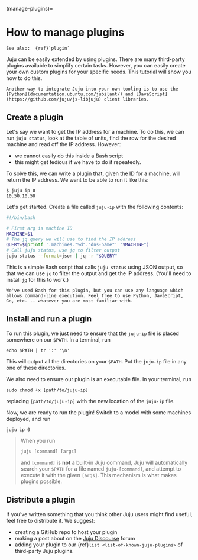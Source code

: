 (manage-plugins)=
# How to manage plugins

```{ibnote}
See also:  {ref}`plugin`
```

Juju can be easily extended by using plugins. There are many third-party plugins available to simplify certain tasks. However, you can easily create your own custom plugins for your specific needs. This tutorial will show you how to do this.

```{important}
Another way to integrate Juju into your own tooling is to use the [Python](documentation.ubuntu.com/jubilant/) and [JavaScript](https://github.com/juju/js-libjuju) client libraries.
```

## Create a plugin

Let's say we want to get the IP address for a machine. To do this, we can run `juju status`, look at the table of units, find the row for the desired machine and read off the IP address. However:
 - we cannot easily do this inside a Bash script
 - this might get tedious if we have to do it repeatedly.

To solve this, we can write a plugin that, given the ID for a machine, will return the IP address. We want to be able to run it like this:
```console
$ juju ip 0
10.50.10.50
```

Let's get started. Create a file called `juju-ip` with the following contents:

```bash
#!/bin/bash

# First arg is machine ID
MACHINE=$1
# The jq query we will use to find the IP address
QUERY=$(printf '.machines."%d"."dns-name"' "$MACHINE")
# Call juju status, use jq to filter output
juju status --format=json | jq -r "$QUERY"
```

This is a simple Bash script that calls `juju status` using JSON output, so that we can use `jq` to filter the output and get the IP address. (You'll need to install [`jq`](https://stedolan.github.io/jq/) for this to work.)

```{important}
We've used Bash for this plugin, but you can use any language which allows command-line execution. Feel free to use Python, JavaScript, Go, etc. -- whatever you are most familiar with.
```


## Install and run a plugin


To run this plugin, we just need to ensure that the `juju-ip` file is placed somewhere on our `$PATH`. In a terminal, run
```
echo $PATH | tr ':' '\n'
```
This will output all the directories on your `$PATH`. Put the `juju-ip` file in any one of these directories.

We also need to ensure our plugin is an executable file. In your terminal, run
```
sudo chmod +x [path/to/juju-ip]
```
replacing `[path/to/juju-ip]` with the new location of the `juju-ip` file.

Now, we are ready to run the plugin! Switch to a model with some machines deployed, and run
```
juju ip 0
```

> When you run
> ```
> juju [command] [args]
> ```
> and `[command]` is **not** a built-in Juju command, Juju will automatically search your `$PATH` for a file named `juju-[command]`, and attempt to execute it with the given `[args]`. This mechanism is what makes plugins possible.


## Distribute a plugin

If you've written something that you think other Juju users might find useful, feel free to distribute it. We suggest:
- creating a GitHub repo to host your plugin
- making a post about on the [Juju Discourse](https://discourse.charmhub.io/) forum
- adding your plugin to our {ref}`list <list-of-known-juju-plugins>` of third-party Juju plugins.

<!--
NB: these instructions are far too detailed I think.

There is no set format for distributing your plugin. However, for plugins that are intended to be widely available, the process is usually as follows:

**Before publishing**

You've coded up your plugin idea. That's great. Now you need to pause and check that you're not going to get yourself or anyone else into trouble by installing it!

- Create an account on the [Juju Discourse](https://discourse.charmhub.io/). It's the primary medium for the community to interact.
- Ensure that you are legally entitled to release the code. If you've developed the plugin at work, your employer may be the copyright holder.
- Do a final check and attempt to install Juju and the plugin on a fresh machine. Your installation instructions should "just work".

**Alpha/beta quality releases**

At this stage, you want to receive feedback and add polish.

- Post a note on Discourse inviting people to be beta testers.
- Where relevant, upload the plugin to a relevant package manager.
- Make sure that your project has a complete README file with installation instructions and dependency requirements.


**General release**

Your plugin is mature and should now be fully functional. To announce that it is generally available, make it simple to find and install.

- Submit a pull request to have it included in the [plugins Github repository](https://github.com/juju/plugins). Also add it to the {ref}`List of known `juju` plugins <list-of-known-juju-plugins>`.
- Consider making the plugin installable via `snap`. This will enable everyone on Linux to install it, regardless of their local environment.

**Promotion**

Your plugin is doing well and your users are happy. Great work. Growing your userbase will mean that more lives can be simplified.

- Add a Reference doc and a How-to guide doc on [Juju Discourse](https://discourse.charmhub.io/), to be published in the  [Juju OLM Docs](https://juju.is/docs/olm). Short is great.

- For wider reach, add your tutorial on tutorials.ubuntu.com. The process is really simple. All you need is a text file and a pull request on GitHub.
-->


<!-- LINKS -->


<!---
# General advice

## Strategies

- call juju again, e.g. `juju-ip`
- full custom command

Things to cover

- Python
  - use  `setuptools`
  - use the `entry_points` functionality to allow users to easily put things on their `$PATH`

Things to be aware of

- Users are not aware that they're calling a plugin

Tools

- Python: libjuju
- Javascript: libjuju

-->
